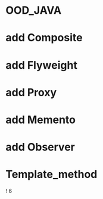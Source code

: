 # OOD_JAVA

# add Composite
# add Flyweight
# add Proxy
# add Memento
# add Observer
# Template_method
! 6
